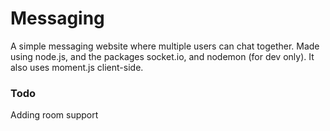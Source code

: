 # Messaging
A simple messaging website where multiple users can chat together. Made using node.js, and the packages socket.io, and nodemon (for dev only).
It also uses moment.js client-side. 

### Todo
Adding room support
